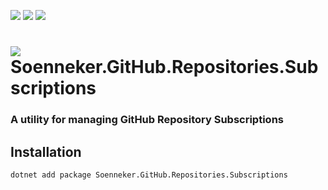 ﻿[![](https://img.shields.io/nuget/v/soenneker.github.repositories.subscriptions.svg?style=for-the-badge)](https://www.nuget.org/packages/soenneker.github.repositories.subscriptions/)
[![](https://img.shields.io/github/actions/workflow/status/soenneker/soenneker.github.repositories.subscriptions/publish-package.yml?style=for-the-badge)](https://github.com/soenneker/soenneker.github.repositories.subscriptions/actions/workflows/publish-package.yml)
[![](https://img.shields.io/nuget/dt/soenneker.github.repositories.subscriptions.svg?style=for-the-badge)](https://www.nuget.org/packages/soenneker.github.repositories.subscriptions/)

# ![](https://user-images.githubusercontent.com/4441470/224455560-91ed3ee7-f510-4041-a8d2-3fc093025112.png) Soenneker.GitHub.Repositories.Subscriptions
### A utility for managing GitHub Repository Subscriptions

## Installation

```
dotnet add package Soenneker.GitHub.Repositories.Subscriptions
```
